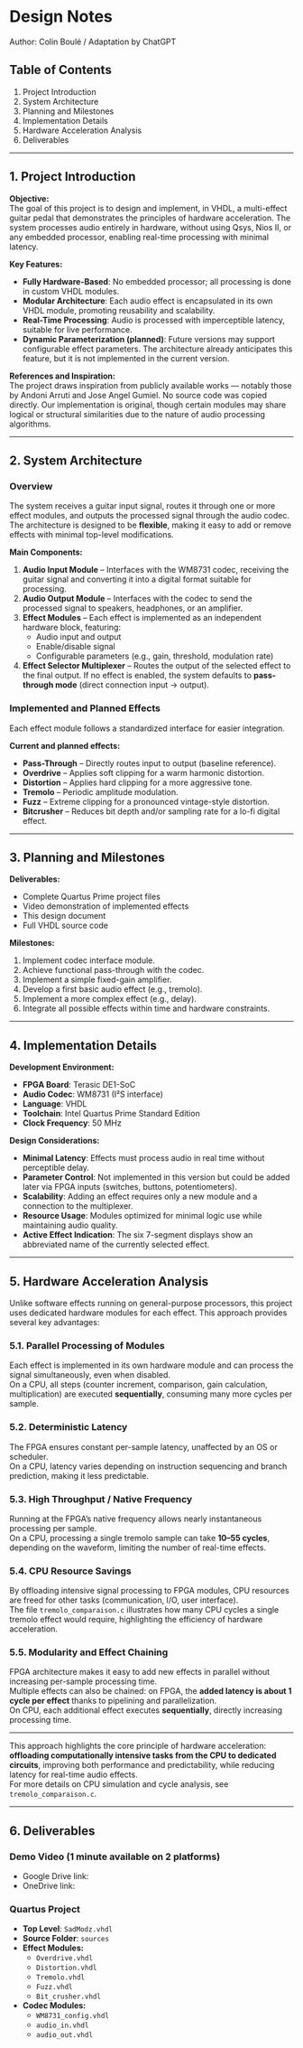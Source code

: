 # **Design Notes**  
Author: Colin Boulé / Adaptation by ChatGPT  

## **Table of Contents**  
1. Project Introduction  
2. System Architecture  
3. Planning and Milestones  
4. Implementation Details  
5. Hardware Acceleration Analysis  
6. Deliverables  

---

## **1. Project Introduction**  

**Objective:**  
The goal of this project is to design and implement, in VHDL, a multi-effect guitar pedal that demonstrates the principles of hardware acceleration. The system processes audio entirely in hardware, without using Qsys, Nios II, or any embedded processor, enabling real-time processing with minimal latency.  

**Key Features:**  
- **Fully Hardware-Based**: No embedded processor; all processing is done in custom VHDL modules.  
- **Modular Architecture**: Each audio effect is encapsulated in its own VHDL module, promoting reusability and scalability.  
- **Real-Time Processing**: Audio is processed with imperceptible latency, suitable for live performance.  
- **Dynamic Parameterization (planned)**: Future versions may support configurable effect parameters. The architecture already anticipates this feature, but it is not implemented in the current version.  

**References and Inspiration:**  
The project draws inspiration from publicly available works — notably those by Andoni Arruti and Jose Angel Gumiel. No source code was copied directly. Our implementation is original, though certain modules may share logical or structural similarities due to the nature of audio processing algorithms.  

---

## **2. System Architecture**  

### **Overview**  
The system receives a guitar input signal, routes it through one or more effect modules, and outputs the processed signal through the audio codec. The architecture is designed to be **flexible**, making it easy to add or remove effects with minimal top-level modifications.  

**Main Components:**  
1. **Audio Input Module** – Interfaces with the WM8731 codec, receiving the guitar signal and converting it into a digital format suitable for processing.  
2. **Audio Output Module** – Interfaces with the codec to send the processed signal to speakers, headphones, or an amplifier.  
3. **Effect Modules** – Each effect is implemented as an independent hardware block, featuring:  
   - Audio input and output  
   - Enable/disable signal  
   - Configurable parameters (e.g., gain, threshold, modulation rate)  
4. **Effect Selector Multiplexer** – Routes the output of the selected effect to the final output. If no effect is enabled, the system defaults to **pass-through mode** (direct connection input → output).  

### **Implemented and Planned Effects**  
Each effect module follows a standardized interface for easier integration.  

**Current and planned effects:**  
- **Pass-Through** – Directly routes input to output (baseline reference).  
- **Overdrive** – Applies soft clipping for a warm harmonic distortion.  
- **Distortion** – Applies hard clipping for a more aggressive tone.  
- **Tremolo** – Periodic amplitude modulation.  
- **Fuzz** – Extreme clipping for a pronounced vintage-style distortion.  
- **Bitcrusher** – Reduces bit depth and/or sampling rate for a lo-fi digital effect.  

---

## **3. Planning and Milestones**  

**Deliverables:**  
- Complete Quartus Prime project files  
- Video demonstration of implemented effects  
- This design document  
- Full VHDL source code  

**Milestones:**  
1. Implement codec interface module.  
2. Achieve functional pass-through with the codec.  
3. Implement a simple fixed-gain amplifier.  
4. Develop a first basic audio effect (e.g., tremolo).  
5. Implement a more complex effect (e.g., delay).  
6. Integrate all possible effects within time and hardware constraints.  

---

## **4. Implementation Details**  

**Development Environment:**  
- **FPGA Board**: Terasic DE1-SoC  
- **Audio Codec**: WM8731 (I²S interface)  
- **Language**: VHDL  
- **Toolchain**: Intel Quartus Prime Standard Edition  
- **Clock Frequency**: 50 MHz  

**Design Considerations:**  
- **Minimal Latency**: Effects must process audio in real time without perceptible delay.  
- **Parameter Control**: Not implemented in this version but could be added later via FPGA inputs (switches, buttons, potentiometers).  
- **Scalability**: Adding an effect requires only a new module and a connection to the multiplexer.  
- **Resource Usage**: Modules optimized for minimal logic use while maintaining audio quality.  
- **Active Effect Indication**: The six 7-segment displays show an abbreviated name of the currently selected effect.  

---

## **5. Hardware Acceleration Analysis**  

Unlike software effects running on general-purpose processors, this project uses dedicated hardware modules for each effect. This approach provides several key advantages:  

### 5.1. Parallel Processing of Modules  
Each effect is implemented in its own hardware module and can process the signal simultaneously, even when disabled.  
On a CPU, all steps (counter increment, comparison, gain calculation, multiplication) are executed **sequentially**, consuming many more cycles per sample.  

### 5.2. Deterministic Latency  
The FPGA ensures constant per-sample latency, unaffected by an OS or scheduler.  
On a CPU, latency varies depending on instruction sequencing and branch prediction, making it less predictable.  

### 5.3. High Throughput / Native Frequency  
Running at the FPGA’s native frequency allows nearly instantaneous processing per sample.  
On a CPU, processing a single tremolo sample can take **10–55 cycles**, depending on the waveform, limiting the number of real-time effects.  

### 5.4. CPU Resource Savings  
By offloading intensive signal processing to FPGA modules, CPU resources are freed for other tasks (communication, I/O, user interface).  
The file `tremolo_comparaison.c` illustrates how many CPU cycles a single tremolo effect would require, highlighting the efficiency of hardware acceleration.  

### 5.5. Modularity and Effect Chaining  
FPGA architecture makes it easy to add new effects in parallel without increasing per-sample processing time.  
Multiple effects can also be chained: on FPGA, the **added latency is about 1 cycle per effect** thanks to pipelining and parallelization.  
On CPU, each additional effect executes **sequentially**, directly increasing processing time.  

---

This approach highlights the core principle of hardware acceleration: **offloading computationally intensive tasks from the CPU to dedicated circuits**, improving both performance and predictability, while reducing latency for real-time audio effects.  
For more details on CPU simulation and cycle analysis, see `tremolo_comparaison.c`.  

---

## **6. Deliverables**  

### **Demo Video (1 minute available on 2 platforms)**  
- Google Drive link:  
- OneDrive link:  

### **Quartus Project**  
- **Top Level**: `SadModz.vhdl`  
- **Source Folder**: `sources`  
- **Effect Modules:**  
  - `Overdrive.vhdl`  
  - `Distortion.vhdl`  
  - `Tremolo.vhdl`  
  - `Fuzz.vhdl`  
  - `Bit_crusher.vhdl`  
- **Codec Modules:**  
  - `WM8731_config.vhdl`  
  - `audio_in.vhdl`  
  - `audio_out.vhdl`  

